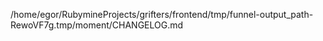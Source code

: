 /home/egor/RubymineProjects/grifters/frontend/tmp/funnel-output_path-RewoVF7g.tmp/moment/CHANGELOG.md